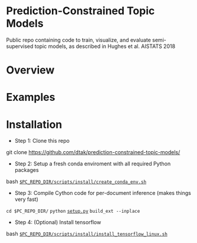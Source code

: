 # Prediction-Constrained Topic Models
Public repo containing code to train, visualize, and evaluate semi-supervised topic models, as described in Hughes et al. AISTATS 2018

# Overview

# Examples

# Installation

* Step 1: Clone this repo

git clone https://github.com/dtak/prediction-constrained-topic-models/

* Step 2: Setup a fresh conda enviroment with all required Python packages

bash [`$PC_REPO_DIR/scripts/install/create_conda_env.sh`](https://github.com/dtak/prediction-constrained-topic-models/tree/master/scripts/install/create_conda_env.sh)

* Step 3: Compile Cython code for per-document inference (makes things very fast)

`cd $PC_REPO_DIR/`
`python` [`setup.py`](https://github.com/dtak/prediction-constrained-topic-models/tree/master/setup.py) `build_ext --inplace`

* Step 4: (Optional) Install tensorflow

bash [`$PC_REPO_DIR/scripts/install/install_tensorflow_linux.sh`](https://github.com/dtak/prediction-constrained-topic-models/tree/master/scripts/install/install_tensorflow_linux.sh)


